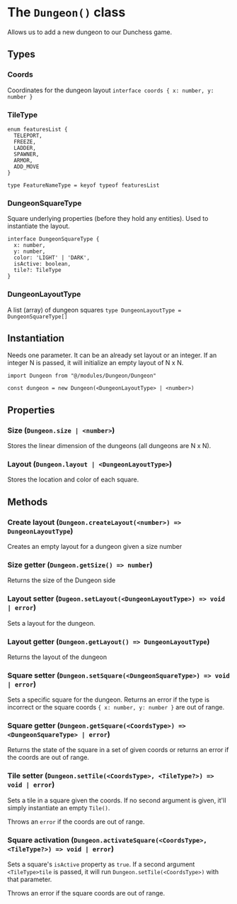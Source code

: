 # The `Dungeon()` class
Allows us to add a new dungeon to our Dunchess game.
## Types
### Coords
Coordinates for the dungeon layout
`interface coords { x: number, y: number }`
### TileType
```
enum featuresList {
  TELEPORT,
  FREEZE,
  LADDER,
  SPAWNER,
  ARMOR,
  ADD_MOVE
}

type FeatureNameType = keyof typeof featuresList
```
### DungeonSquareType
Square underlying properties (before they hold any entities). Used to instantiate the layout.
```
interface DungeonSquareType {
  x: number,
  y: number,
  color: 'LIGHT' | 'DARK',
  isActive: boolean,
  tile?: TileType
}
```
### DungeonLayoutType
A list (array) of dungeon squares
`type DungeonLayoutType = DungeonSquareType[]`
## Instantiation
Needs one parameter. It can be an already set layout or an integer. If an integer N is passed, it will initialize an empty layout of N x N.
```
import Dungeon from "@/modules/Dungeon/Dungeon"

const dungeon = new Dungeon(<DungeonLayoutType> | <number>)
```
## Properties
### Size (`Dungeon.size | <number>`)
Stores the linear dimension of the dungeons (all dungeons are N x N).
### Layout (`Dungeon.layout | <DungeonLayoutType>`)
Stores the location and color of each square.
## Methods
### Create layout (`Dungeon.createLayout(<number>) => DungeonLayoutType`)
Creates an empty layout for a dungeon given a size number
### Size getter (`Dungeon.getSize() => number`)
Returns the size of the Dungeon side
### Layout setter (`Dugeon.setLayout(<DungeonLayoutType>) => void | error`)
Sets a layout for the dungeon.
### Layout getter (`Dungeon.getLayout() => DungeonLayoutType`)
Returns the layout of the dungeon
### Square setter (`Dungeon.setSquare(<DungeonSquareType>) => void | error`)
Sets a specific square for the dungeon. Returns an error if the type is incorrect or the square coords `{ x: number, y: number }` are out of range.
### Square getter (`Dungeon.getSquare(<CoordsType>) => <DungeonSquareType> | error`)
Returns the state of the square in a set of given coords or returns an error if the coords are out of range.
### Tile setter (`Dungeon.setTile(<CoordsType>, <TileType?>) => void | error`)
Sets a tile in a square given the coords. If no second argument is given, it'll simply instantiate an empty `Tile()`.

Throws an `error` if the coords are out of range.
### Square activation (`Dungeon.activateSquare(<CoordsType>, <TileType?>) => void | error`)
Sets a square's `isActive` property as `true`. If a second argument `<TileType>tile` is passed, it will run `Dungeon.setTile(<CoordsType>)` with that parameter. 

Throws an error if the square coords are out of range.
